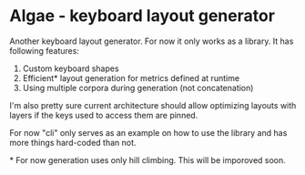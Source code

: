# Algae - keyboard layout generator
Another keyboard layout generator. For now it only works as a
library. It has following features:

1. Custom keyboard shapes
2. Efficient\* layout generation for metrics defined at runtime
3. Using multiple corpora during generation (not concatenation)

I'm also pretty sure current architecture should allow optimizing
layouts with layers if the keys used to access them are pinned.

For now "cli" only serves as an example on how to use the library
and has more things hard-coded than not.

\* For now generation uses only hill climbing. This will be
imporoved soon.
